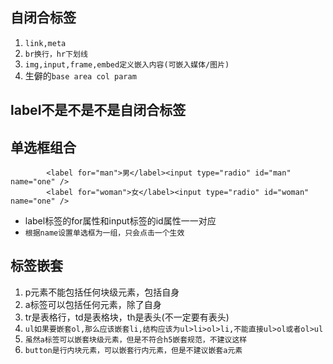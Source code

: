 ## 自闭合标签
1. `link,meta`
2. `br换行，hr下划线`
3. `img,input,frame,embed定义嵌入内容(可嵌入媒体/图片)`
4. 生僻的`base area col param `

## label不是不是不是自闭合标签

## 单选框组合
```
		<label for="man">男</label><input type="radio" id="man" name="one" />
		<label for="woman">女</label><input type="radio" id="woman" name="one" />
```
* label标签的for属性和input标签的id属性一一对应
* `根据name设置单选框为一组，只会点击一个生效`

## 标签嵌套
1. p元素不能包括任何块级元素，包括自身
2. a标签可以包括任何元素，除了自身
3. tr是表格行，td是表格块，th是表头(不一定要有表头)
4. `ul如果要嵌套ol,那么应该嵌套li,结构应该为ul>li>ol>li,不能直接ul>ol或者ol>ul`
5. `虽然a标签可以嵌套块级元素，但是不符合h5嵌套规范，不建议这样`
6. `button是行内块元素，可以嵌套行内元素，但是不建议嵌套a元素`
